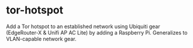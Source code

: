 # tor-hotspot
Add a Tor hotspot to an established network using Ubiquiti gear (EdgeRouter-X &amp; Unifi AP AC Lite) by adding a Raspberry Pi. Generalizes to VLAN-capable network gear.
